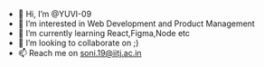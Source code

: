 - 👋 Hi, I’m @YUVI-09
- 👀 I’m interested in Web Development and Product Management
- 🌱 I’m currently learning React,Figma,Node etc
- 💞️ I’m looking to collaborate on ;)
- 📫 Reach me on soni.19@iitj.ac.in

<!---
YUVI-09/YUVI-09 is a ✨ special ✨ repository because its `README.md` (this file) appears on your GitHub profile.
You can click the Preview link to take a look at your changes.
--->
